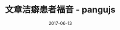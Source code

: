 ---
title: "文章洁癖患者福音 - pangujs"
date: 2017-06-13
draft: true
tags: ["Tools", "js", "pangujs","CSS"]
categories: ["Tools", "CSS","JS"]
featured_image: https://wujunze.com/blog-images/r/pic/20190829192836.png
---